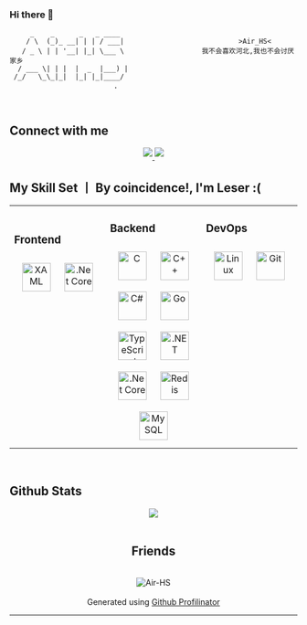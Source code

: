 ### Hi there 👋

```hi
     _    _      _   _ ____  
    / \  (_)_ __| | | / ___|                            >Air_HS<
   / _ \ | | '__| |_| \___ \                   我不会喜欢河北,我也不会讨厌家乡
  / ___ \| | |  |  _  |___) |
 /_/   \_\_|_|  |_| |_|____/   ⠀⠀⠀⠀⠀⠀⠀⠀⠀⠀⠀⠀⠀⠀⠀⠀⠀⠀⠀⠀⠀⡀⠀⠀⠀⠀⠀⠀⠀⠀⠀⠀⠀⠀⠀

```
<!--
**zkhssb/zkhssb** is a ✨ _special_ ✨ repository because its `README.md` (this file) appears on your GitHub profile.

Here are some ideas to get you started:

- 🔭 I’m currently working on ...
- 🌱 I’m currently learning ...
- 👯 I’m looking to collaborate on ...
- 🤔 I’m looking for help with ...
- 💬 Ask me about ...
- 📫 How to reach me: ...
- 😄 Pronouns: ...
- ⚡ Fun fact: ...
--> 

<br/>  

## Connect with me  
<div align="center">
<a href="https://space.bilibili.com/1360075759" target="_blank">
<img src=https://img.shields.io/badge/bilibili-Air_HS-%2324292e.svg?&style=for-the-badge&logo=BILIBILI&logoColor=white%20alt=BILIBILI-2 style="margin-bottom: 5px;" />
</a>  
<a href="#" target="_blank">
<img src=https://img.shields.io/badge/bilibili-不告诉你我小号-%2324292e.svg?&style=for-the-badge&logo=BILIBILI&logoColor=white%20alt=BILIBILI-2 style="margin-bottom: 5px;" />
</a>  
 
</div>  

## My Skill Set 丨 By coincidence!, I'm Leser :(
<table align="center"><tr><td valign="top" width="33%"> 



### Frontend  
<div align="center">  
<a href="https://docs.microsoft.com/en-us/dotnet/desktop/wpf/xaml/" target="_blank"><img style="margin: 10px" src="https://profilinator.rishav.dev/skills-assets/xaml.png" alt="XAML" height="50" /></a>  
<a href="https://dotnet.microsoft.com/download" target="_blank"><img style="margin: 10px" src="https://profilinator.rishav.dev/skills-assets/dotnetcore.png" alt=".Net Core" height="50" /></a>  
</div>

</td><td valign="top" width="33%">



### Backend  
<div align="center">  
<a href="https://www.cprogramming.com/" target="_blank"><img style="margin: 10px" src="https://profilinator.rishav.dev/skills-assets/c-original.svg" alt="C" height="50" /></a>  
<a href="https://www.cplusplus.com/" target="_blank"><img style="margin: 10px" src="https://profilinator.rishav.dev/skills-assets/cplusplus-original.svg" alt="C++" height="50" /></a>  
<a href="https://docs.microsoft.com/en-us/dotnet/csharp/" target="_blank"><img style="margin: 10px" src="https://profilinator.rishav.dev/skills-assets/csharp-original.svg" alt="C#" height="50" /></a>  
<a href="https://go.dev/" target="_blank"><img style="margin: 10px" src="https://profilinator.rishav.dev/skills-assets/go-original.svg" alt="Go" height="50" /></a>  
<a href="https://www.typescriptlang.org/" target="_blank"><img style="margin: 10px" src="https://profilinator.rishav.dev/skills-assets/typescript-original.svg" alt="TypeScript" height="50" /></a>  
<a href="https://dotnet.microsoft.com/download/dotnet-framework" target="_blank"><img style="margin: 10px" src="https://profilinator.rishav.dev/skills-assets/dot-net-original-wordmark.svg" alt=".NET" height="50" /></a>  
<a href="https://dotnet.microsoft.com/download" target="_blank"><img style="margin: 10px" src="https://profilinator.rishav.dev/skills-assets/dotnetcore.png" alt=".Net Core" height="50" /></a>  
<a href="https://redis.io/" target="_blank"><img style="margin: 10px" src="https://profilinator.rishav.dev/skills-assets/redis-original-wordmark.svg" alt="Redis" height="50" /></a>  
<a href="https://www.mysql.com/" target="_blank"><img style="margin: 10px" src="https://profilinator.rishav.dev/skills-assets/mysql-original-wordmark.svg" alt="MySQL" height="50" /></a>  
</div>

</td><td valign="top" width="33%">



### DevOps  
<div align="center">  
<a href="https://www.linux.org/" target="_blank"><img style="margin: 10px" src="https://profilinator.rishav.dev/skills-assets/linux-original.svg" alt="Linux" height="50" /></a>  
<a href="https://github.com/" target="_blank"><img style="margin: 10px" src="https://profilinator.rishav.dev/skills-assets/git-scm-icon.svg" alt="Git" height="50" /></a>  
</div>

</td></tr></table>  

<br/>  

## Github Stats  
<div align="center"><img src="https://github-readme-stats.vercel.app/api?username=Air-HS&show_icons=true&count_private=true&hide_border=true" align="center" /></div>  


<div align="center">
  <br/>  
  <h2>Friends</h2>
  <br/>  
  <img src="https://count.getloli.com/get/@Air-HS?theme=rule34" alt="Air-HS" />
</div>  

<br/>  

<div align="center">Generated using <a href="https://profilinator.rishav.dev/" target="_blank">Github Profilinator</a></div>

---
